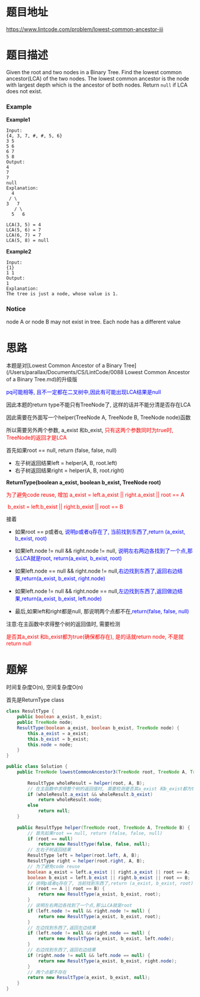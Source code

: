 # 题目地址

https://www.lintcode.com/problem/lowest-common-ancestor-iii



# 题目描述

Given the root and two nodes in a Binary Tree. Find the lowest common ancestor(LCA) of the two nodes.
The lowest common ancestor is the node with largest depth which is the ancestor of both nodes.
Return `null` if LCA does not exist.

### Example

**Example1**

```
Input: 
{4, 3, 7, #, #, 5, 6}
3 5
5 6
6 7 
5 8
Output: 
4
7
7
null
Explanation:
  4
 / \
3   7
   / \
  5   6

LCA(3, 5) = 4
LCA(5, 6) = 7
LCA(6, 7) = 7
LCA(5, 8) = null
```

**Example2**

```
Input:
{1}
1 1
Output: 
1
Explanation:
The tree is just a node, whose value is 1.
```

### Notice

node A or node B may not exist in tree.
Each node has a different value



# 思路

本题是对[Lowest Common Ancestor of a Binary Tree](/Users/parallax/Documents/CS/LintCode/0088 Lowest Common Ancestor of a Binary Tree.md)的升级版

<font color = blue>pq可能相等, 且不一定都在二叉树中,因此有可能出现LCA结果是null</font>

因此本题的return type不能只有TreeNode了, 这样的话并不能分清是否存在LCA

因此需要在外面写一个helper(TreeNode A, TreeNode B, TreeNode node)函数

所以需要另外两个参数, a_exist 和b_exist, <font color = red>只有这两个参数同时为true时, TreeNode的返回才是LCA</font>



首先如果root == null, return (false, false, null)



+ 左子树返回结果left = helper(A, B, root.left)
+ 右子树返回结果right = helper(A, B, root.right)

**ReturnType(boolean a_exist, boolean b_exist, TreeNode root)**

<font color = red>为了避免code reuse, 增加 a_exist = left.a_exist || right.a_exist || root == A</font> 

​							      	    	<font color = red>b_exist = left.b_exist || right.b_exist || root == B</font> 		

接着

+ 如果root == p或者q, <font color = blue>说明p或者q存在了, 当前找到东西了,return (a_exist, b_exist, root)</font>

+ 如果left.node != null && right.node != null, <font color = blue>说明左右两边各找到了一个点,那么LCA就是root, return(a_exist, b_exist, root)</font>
+ 如果left.node == null && right.node != null,<font color = blue>右边找到东西了,返回右边结果,return(a_exist, b_exist, right.node)</font> 
+ 如果left.node != null && right.node == null,<font color = blue>左边找到东西了,返回做边结果,return(a_exist, b_exist, left.node)</font> 

+ 最后,如果left和right都是null, 那说明两个点都不在,<font color = blue>return(false, false, null)</font>



注意:在主函数中求得整个树的返回值时, 需要检测

<font color = red>是否其a_exist 和b_exist都为true(确保都存在), 是的话就return node, 不是就return null</font>



# 题解

时间复杂度O(n), 空间复杂度O(n)

首先是ReturnType class

```java
class ResultType {
    public boolean a_exist, b_exist;
    public TreeNode node;
    ResultType(boolean a_exist, boolean b_exist, TreeNode node) {
        this.a_exist = a_exist;
        this.b_exist = b_exist;
        this.node = node;
    }
}
```

```java
public class Solution {
    public TreeNode lowestCommonAncestor3(TreeNode root, TreeNode A, TreeNode B) {
        
        ResultType wholeResult = helper(root, A, B);
        // 在主函数中求得整个树的返回值时, 需要检测是否其a_exist 和b_exist都为true(确保都存在)
        if (wholeResult.a_exist && wholeResult.b_exist)
            return wholeResult.node;
        else
            return null;
    }
    
    public ResultType helper(TreeNode root, TreeNode A, TreeNode B) {
		// 首先如果root == null, return (false, false, null)
        if (root == null)
            return new ResultType(false, false, null);
        // 左右子树返回结果
        ResultType left = helper(root.left, A, B);
        ResultType right = helper(root.right, A, B);
        // 为了避免code reuse
        boolean a_exist = left.a_exist || right.a_exist || root == A;
        boolean b_exist = left.b_exist || right.b_exist || root == B;
        // 说明p或者q存在了, 当前找到东西了,return (a_exist, b_exist, root)
        if (root == A || root == B) {
            return new ResultType(a_exist, b_exist, root);
        }
		// 说明左右两边各找到了一个点,那么LCA就是root
        if (left.node != null && right.node != null) {
            return new ResultType(a_exist, b_exist, root);
        }
        // 左边找到东西了,返回左边结果
        if (left.node != null && right.node == null) {
            return new ResultType(a_exist, b_exist, left.node);  
        }
        // 右边找到东西了,返回右边结果
        if (right.node != null && left.node == null) {
            return new ResultType(a_exist, b_exist, right.node);
        }
        // 两个点都不存在
        return new ResultType(a_exist, b_exist, null);
    }
}
```

